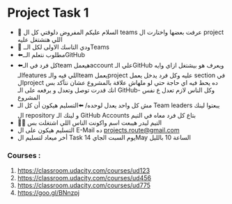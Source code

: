 # Project Task 1
- 🔴 السلام عليكم المفروض دلوقتي كل ال teams عرفت بعضها واختارت ال project اللي هتشتغل عليه
- 🔴 ودي التاسك الاولى لكل الــTeams
- ⬅️مطلوب نتعلم الــGitHub
- ⬅️كل فرد في الـteam هيعملaccount علي الـGitHub ويعرف هو بيشتغل ازاي وايه الـfeatures اللي فيه والـteam يعملproject عليه وكل فرد يدخل يعمل section في الproject ده يحط فيه اي حاجة حتي لو ملهاش علاقة بالمشروع عشان نتآكد بس انك قدرت توصل وتعدل و يرفعه على الـ GitHub-
  وكل الناس لازم تعدل ع نفس المشروع
- مش كل واحد يعدل لوحده/ ⬅️التسليم هيكون أن كل الـ Team leaders يبعتوا لينك ال repository و لينك الـ GitHub Accounts بتاع كل فرد معاه في التيم
- 🔴🔴 التيم ليدر هيبعت اسم واكونت الناس اللي اشتغلت بس
- التسليم هيكون على ال E-Mail ده projects.route@gmail.com
- أخر ميعاد لتسليم ال Task يوم السبت الجاي 14May الساعة 10 بالليل

### Courses :
1. https://classroom.udacity.com/courses/ud123
2. https://classroom.udacity.com/courses/ud456
3. https://classroom.udacity.com/courses/ud775
4. https://goo.gl/BNnzpj
